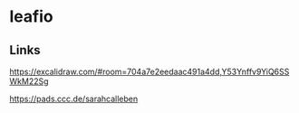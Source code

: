 # leafio

## Links

https://excalidraw.com/#room=704a7e2eedaac491a4dd,Y53Ynffv9YiQ6SSWkM22Sg

https://pads.ccc.de/sarahcalleben
